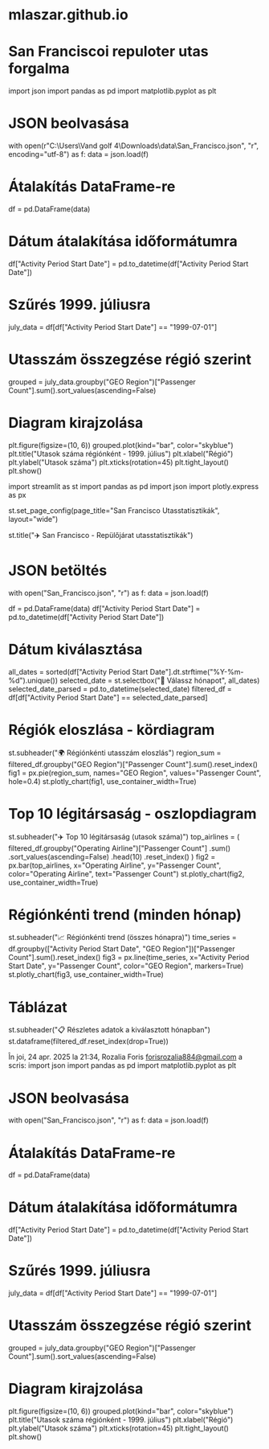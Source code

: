 # mlaszar.github.io

<h1>San Franciscoi repuloter utas forgalma</h1>

import json
import pandas as pd
import matplotlib.pyplot as plt

# JSON beolvasása
with open(r"C:\\Users\\Vand golf 4\\Downloads\\data\\San_Francisco.json", "r", encoding="utf-8") as f:
    data = json.load(f)

# Átalakítás DataFrame-re
df = pd.DataFrame(data)

# Dátum átalakítása időformátumra
df["Activity Period Start Date"] = pd.to_datetime(df["Activity Period Start Date"])

# Szűrés 1999. júliusra
july_data = df[df["Activity Period Start Date"] == "1999-07-01"]

# Utasszám összegzése régió szerint
grouped = july_data.groupby("GEO Region")["Passenger Count"].sum().sort_values(ascending=False)

# Diagram kirajzolása
plt.figure(figsize=(10, 6))
grouped.plot(kind="bar", color="skyblue")
plt.title("Utasok száma régiónként - 1999. július")
plt.xlabel("Régió")
plt.ylabel("Utasok száma")
plt.xticks(rotation=45)
plt.tight_layout()
plt.show()

import streamlit as st
import pandas as pd
import json
import plotly.express as px

st.set_page_config(page_title="San Francisco Utasstatisztikák", layout="wide")

st.title("✈️ San Francisco - Repülőjárat utasstatisztikák")

# JSON betöltés
with open("San_Francisco.json", "r") as f:
    data = json.load(f)

df = pd.DataFrame(data)
df["Activity Period Start Date"] = pd.to_datetime(df["Activity Period Start Date"])

# Dátum kiválasztása
all_dates = sorted(df["Activity Period Start Date"].dt.strftime("%Y-%m-%d").unique())
selected_date = st.selectbox("📅 Válassz hónapot", all_dates)
selected_date_parsed = pd.to_datetime(selected_date)
filtered_df = df[df["Activity Period Start Date"] == selected_date_parsed]

# Régiók eloszlása - kördiagram
st.subheader("🌍 Régiónkénti utasszám eloszlás")
region_sum = filtered_df.groupby("GEO Region")["Passenger Count"].sum().reset_index()
fig1 = px.pie(region_sum, names="GEO Region", values="Passenger Count", hole=0.4)
st.plotly_chart(fig1, use_container_width=True)

# Top 10 légitársaság - oszlopdiagram
st.subheader("✈️ Top 10 légitársaság (utasok száma)")
top_airlines = (
    filtered_df.groupby("Operating Airline")["Passenger Count"]
    .sum()
    .sort_values(ascending=False)
    .head(10)
    .reset_index()
)
fig2 = px.bar(top_airlines, x="Operating Airline", y="Passenger Count", color="Operating Airline", text="Passenger Count")
st.plotly_chart(fig2, use_container_width=True)

# Régiónkénti trend (minden hónap)
st.subheader("📈 Régiónkénti trend (összes hónapra)")
time_series = df.groupby(["Activity Period Start Date", "GEO Region"])["Passenger Count"].sum().reset_index()
fig3 = px.line(time_series, x="Activity Period Start Date", y="Passenger Count", color="GEO Region", markers=True)
st.plotly_chart(fig3, use_container_width=True)

# Táblázat
st.subheader("📋 Részletes adatok a kiválasztott hónapban")
st.dataframe(filtered_df.reset_index(drop=True))

În joi, 24 apr. 2025 la 21:34, Rozalia Foris <forisrozalia884@gmail.com> a scris:
import json
import pandas as pd
import matplotlib.pyplot as plt

# JSON beolvasása
with open("San_Francisco.json", "r") as f:
    data = json.load(f)

# Átalakítás DataFrame-re
df = pd.DataFrame(data)

# Dátum átalakítása időformátumra
df["Activity Period Start Date"] = pd.to_datetime(df["Activity Period Start Date"])

# Szűrés 1999. júliusra
july_data = df[df["Activity Period Start Date"] == "1999-07-01"]

# Utasszám összegzése régió szerint
grouped = july_data.groupby("GEO Region")["Passenger Count"].sum().sort_values(ascending=False)

# Diagram kirajzolása
plt.figure(figsize=(10, 6))
grouped.plot(kind="bar", color="skyblue")
plt.title("Utasok száma régiónként - 1999. július")
plt.xlabel("Régió")
plt.ylabel("Utasok száma")
plt.xticks(rotation=45)
plt.tight_layout()
plt.show()


